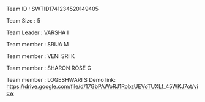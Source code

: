 Team ID : SWTID1741234520149405

Team Size : 5

Team Leader : VARSHA I

Team member : SRIJA M

Team member : VENI SRI K

Team member : SHARON ROSE G

Team member : LOGESHWARI S
Demo link:
https://drive.google.com/file/d/17GbPAWoRJ1RobzUEVoTUXLf_45WKJ7ot/view
